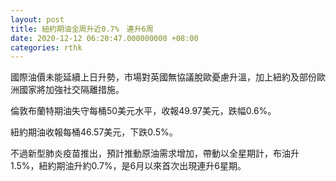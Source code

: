 ```yaml
---
layout: post
title: 紐約期油全周升近0.7%　連升6周
date: 2020-12-12 06:20:47.000000000 +08:00
categories: rthk
---
```


國際油價未能延續上日升勢，市場對英國無協議脫歐憂慮升溫，加上紐約及部份歐洲國家將加強社交隔離措施。

倫敦布蘭特期油失守每桶50美元水平，收報49.97美元，跌幅0.6%。

紐約期油收報每桶46.57美元，下跌0.5%。

不過新型肺炎疫苗推出，預計推動原油需求增加，帶動以全星期計，布油升1.5%，紐約期油升約0.7%，是6月以來首次出現連升6星期。
